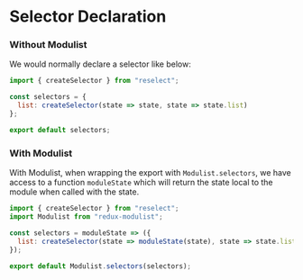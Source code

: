 
# Selector Declaration

### Without Modulist

We would normally declare a selector like below:

```js
import { createSelector } from "reselect";

const selectors = {
  list: createSelector(state => state, state => state.list)
};

export default selectors;
```

### With Modulist

With Modulist, when wrapping the export with `Modulist.selectors`, we have access to a function `moduleState` which will return the state local to the module when called with the state.


```js
import { createSelector } from "reselect";
import Modulist from "redux-modulist";

const selectors = moduleState => ({
  list: createSelector(state => moduleState(state), state => state.list)
});

export default Modulist.selectors(selectors);
```
